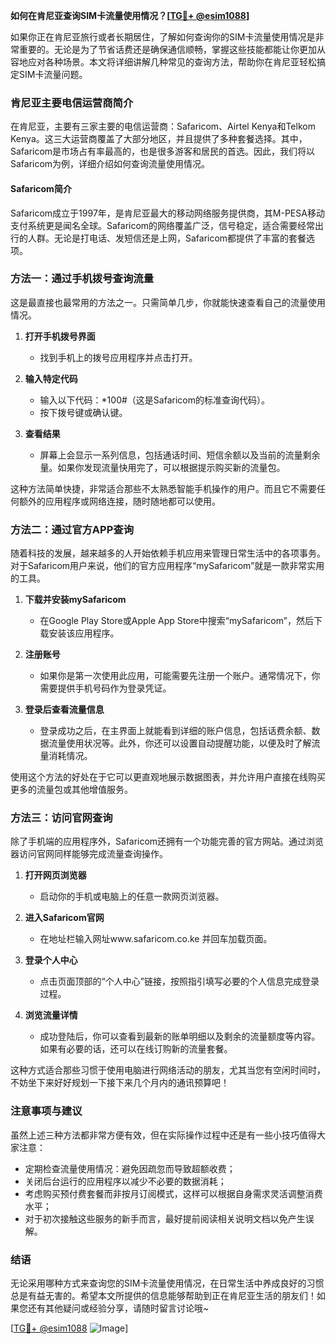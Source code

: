**如何在肯尼亚查询SIM卡流量使用情况？[[TG💪+ @esim1088](https://t.me/s/esim1088)]**

如果你正在肯尼亚旅行或者长期居住，了解如何查询你的SIM卡流量使用情况是非常重要的。无论是为了节省话费还是确保通信顺畅，掌握这些技能都能让你更加从容地应对各种场景。本文将详细讲解几种常见的查询方法，帮助你在肯尼亚轻松搞定SIM卡流量问题。

### 肯尼亚主要电信运营商简介

在肯尼亚，主要有三家主要的电信运营商：Safaricom、Airtel Kenya和Telkom Kenya。这三大运营商覆盖了大部分地区，并且提供了多种套餐选择。其中，Safaricom是市场占有率最高的，也是很多游客和居民的首选。因此，我们将以Safaricom为例，详细介绍如何查询流量使用情况。

#### Safaricom简介
Safaricom成立于1997年，是肯尼亚最大的移动网络服务提供商，其M-PESA移动支付系统更是闻名全球。Safaricom的网络覆盖广泛，信号稳定，适合需要经常出行的人群。无论是打电话、发短信还是上网，Safaricom都提供了丰富的套餐选项。

### 方法一：通过手机拨号查询流量

这是最直接也最常用的方法之一。只需简单几步，你就能快速查看自己的流量使用情况。

1. **打开手机拨号界面**
   - 找到手机上的拨号应用程序并点击打开。

2. **输入特定代码**
   - 输入以下代码：*100#（这是Safaricom的标准查询代码）。
   - 按下拨号键或确认键。

3. **查看结果**
   - 屏幕上会显示一系列信息，包括通话时间、短信余额以及当前的流量剩余量。如果你发现流量快用完了，可以根据提示购买新的流量包。

这种方法简单快捷，非常适合那些不太熟悉智能手机操作的用户。而且它不需要任何额外的应用程序或网络连接，随时随地都可以使用。

### 方法二：通过官方APP查询

随着科技的发展，越来越多的人开始依赖手机应用来管理日常生活中的各项事务。对于Safaricom用户来说，他们的官方应用程序“mySafaricom”就是一款非常实用的工具。

1. **下载并安装mySafaricom**
   - 在Google Play Store或Apple App Store中搜索“mySafaricom”，然后下载安装该应用程序。

2. **注册账号**
   - 如果你是第一次使用此应用，可能需要先注册一个账户。通常情况下，你需要提供手机号码作为登录凭证。

3. **登录后查看流量信息**
   - 登录成功之后，在主界面上就能看到详细的账户信息，包括话费余额、数据流量使用状况等。此外，你还可以设置自动提醒功能，以便及时了解流量消耗情况。

使用这个方法的好处在于它可以更直观地展示数据图表，并允许用户直接在线购买更多的流量包或其他增值服务。

### 方法三：访问官网查询

除了手机端的应用程序外，Safaricom还拥有一个功能完善的官方网站。通过浏览器访问官网同样能够完成流量查询操作。

1. **打开网页浏览器**
   - 启动你的手机或电脑上的任意一款网页浏览器。

2. **进入Safaricom官网**
   - 在地址栏输入网址www.safaricom.co.ke 并回车加载页面。

3. **登录个人中心**
   - 点击页面顶部的“个人中心”链接，按照指引填写必要的个人信息完成登录过程。

4. **浏览流量详情**
   - 成功登陆后，你可以查看到最新的账单明细以及剩余的流量额度等内容。如果有必要的话，还可以在线订购新的流量套餐。

这种方式适合那些习惯于使用电脑进行网络活动的朋友，尤其当您有空闲时间时，不妨坐下来好好规划一下接下来几个月内的通讯预算吧！

### 注意事项与建议

虽然上述三种方法都非常方便有效，但在实际操作过程中还是有一些小技巧值得大家注意：

- 定期检查流量使用情况：避免因疏忽而导致超额收费；
- 关闭后台运行的应用程序以减少不必要的数据消耗；
- 考虑购买预付费套餐而非按月订阅模式，这样可以根据自身需求灵活调整消费水平；
- 对于初次接触这些服务的新手而言，最好提前阅读相关说明文档以免产生误解。

### 结语

无论采用哪种方式来查询您的SIM卡流量使用情况，在日常生活中养成良好的习惯总是有益无害的。希望本文所提供的信息能够帮助到正在肯尼亚生活的朋友们！如果您还有其他疑问或经验分享，请随时留言讨论哦~

[[TG💪+ @esim1088](https://t.me/s/esim1088) ![Image](https://i.postimg.cc/4NQfJmqS/Snipaste-2025-05-13-00-14-12.png)]
